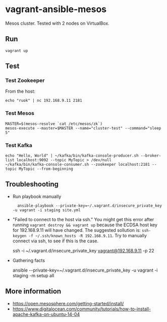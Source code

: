 # vagrant-ansible-mesos

Mesos cluster. Tested with 2 nodes on VirtualBox.

## Run

	vagrant up

## Test

### Test Zookeeper

From the host:

	echo "ruok" | nc 192.168.9.11 2181

### Test Mesos
	
	MASTER=$(mesos-resolve `cat /etc/mesos/zk`)
	mesos-execute --master=$MASTER --name="cluster-test" --command="sleep 5"

### Test Kafka

	echo "Hello, World" | ~/kafka/bin/kafka-console-producer.sh --broker-list localhost:9092 --topic MyTopic > /dev/null
	~/kafka/bin/kafka-console-consumer.sh --zookeeper localhost:2181 --topic MyTopic --from-beginning

## Troubleshooting

- Run playbook manually

		ansible-playbook --private-key=~/.vagrant.d/insecure_private_key -u vagrant -i staging site.yml

- "Failed to connect to the host via ssh."
You might get this error after running `vagrant destroy && vagrant up` because the ECDSA host key for 192.168.9.11 will have changed. The suggested sollution is: `ssh-keygen -f ~/.ssh/known_hosts -R 192.168.9.11`. Try to manually connect via ssh, to see if this is the case.

	ssh -i ~/.vagrant.d/insecure_private_key vagrant@192.168.9.11 -p 22

- Gathering facts

	ansible --private-key=~/.vagrant.d/insecure_private_key -u vagrant -i staging -m setup all

## More information

- https://open.mesosphere.com/getting-started/install/
- https://www.digitalocean.com/community/tutorials/how-to-install-apache-kafka-on-ubuntu-14-04


